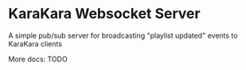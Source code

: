 KaraKara Websocket Server
=========================
A simple pub/sub server for broadcasting "playlist updated" events to KaraKara clients

More docs: TODO
